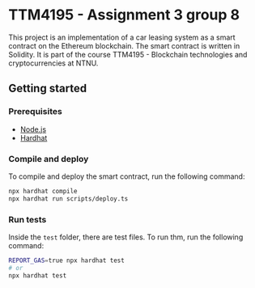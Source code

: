# TTM4195 - Assignment 3 group 8

This project is an implementation of a car leasing system as a smart contract on the Ethereum blockchain. The smart contract is written in Solidity. It is part of the course TTM4195 - Blockchain technologies and cryptocurrencies at NTNU.

## Getting started

### Prerequisites

- [Node.js](https://nodejs.org/en/)
- [Hardhat](https://hardhat.org/getting-started/)

### Compile and deploy

To compile and deploy the smart contract, run the following command:

```bash
npx hardhat compile
npx hardhat run scripts/deploy.ts
```

### Run tests

Inside the `test` folder, there are test files. To run thm, run the following command:

```bash
REPORT_GAS=true npx hardhat test
# or 
npx hardhat test
```

